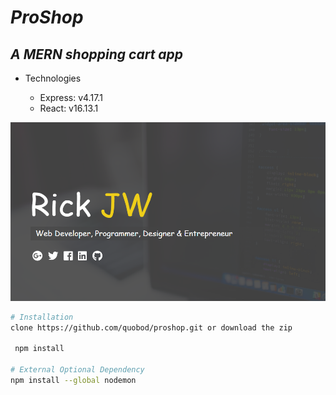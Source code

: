 # _ProShop_

## _A MERN shopping cart app_

- Technologies

  - Express: v4.17.1
  - React: v16.13.1

![About Developer](/logo/rjw.png)

```bash
# Installation
clone https://github.com/quobod/proshop.git or download the zip

 npm install

# External Optional Dependency
npm install --global nodemon

```
